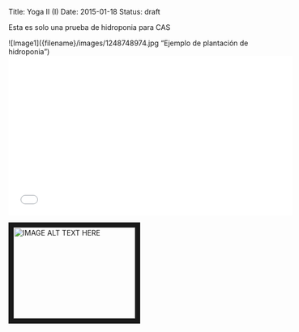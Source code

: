 Title: Yoga II (I)
Date: 2015-01-18
Status: draft

Esta es solo una prueba de hidroponia para CAS
<div style=”float: right”>
![Image1]({filename}/images/1248748974.jpg “Ejemplo de plantación de hidroponia”)
</div>


<iframe width="560" height="315" src="//www.youtube.com/embed/Ek0SgwWmF9w" frameborder="0" allowfullscreen></iframe>


<a href="http://www.youtube.com/watch?feature=player_embedded&v=YOUTUBE_VIDEO_ID_HERE
" target="_blank"><img src="http://img.youtube.com/vi/YOUTUBE_VIDEO_ID_HERE/0.jpg" 
alt="IMAGE ALT TEXT HERE" width="240" height="180" border="10" /></a>
